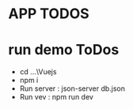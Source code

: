# APP TODOS
# run demo ToDos
- cd ...\Vuejs
- npm i
- Run server : json-server db.json
- Run vev : npm run dev

 